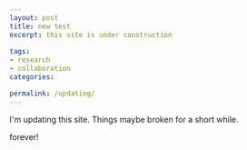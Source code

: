 ```yaml
---
layout: post
title: new test
excerpt: this site is under construction
 
tags: 
- research
- collaboration
categories:

permalink: /updating/
---
```


I'm updating this site. Things maybe broken for a short while.

forever!
